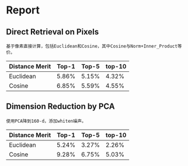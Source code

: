 # Report

## Direct Retrieval on Pixels

	基于像素直接计算，包括Euclidean和Cosine，其中Cosine与Norm+Inner_Product等价。
	
|Distance Merit| Top-1 | Top-5 | top-10 |
|--------------|-------|-------|--------|
|Euclidean     |5.86%  |5.15%  |4.32%   |
|Cosine        |6.85%  |5.59%  |4.55%   |

## Dimension Reduction by PCA

	使用PCA降到160-d，添加whiten噪声。

|Distance Merit| Top-1 | Top-5 | top-10 |
|--------------|-------|-------|--------|
|Euclidean     |5.24%  |3.27%  |2.26%   |
|Cosine        |9.28%  |6.75%  |5.03%   |

